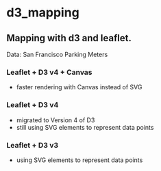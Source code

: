 # d3_mapping

## Mapping with d3 and leaflet.

Data: San Francisco Parking Meters


### Leaflet + D3 v4 + Canvas
* faster rendering with Canvas instead of SVG


### Leaflet + D3 v4
* migrated to Version 4 of D3
* still using SVG elements to represent data points


### Leaflet + D3 v3
* using SVG elements to represent data points


